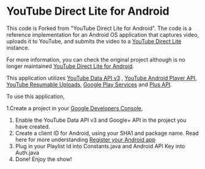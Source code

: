 YouTube Direct Lite for Android
===========

This code is Forked from "YouTube Direct Lite for Android". The code is a reference implementation for an Android OS application that captures video, uploads it to YouTube, and submits the video to a [YouTube Direct Lite](http://code.google.com/p/youtube-direct-lite/) instance.

For more information, you can check the original project although is no longer maintained [YouTube Direct Lite for Android](https://github.com/youtube/yt-direct-lite-android).

This application utilizes [YouTube Data API v3](https://developers.google.com/youtube/v3/) , [YouTube Android Player API](https://developers.google.com/youtube/android/player/), [YouTube Resumable Uploads](https://developers.google.com/youtube/v3/guides/using_resumable_upload_protocol?hl=en), [Google Play Services](https://developer.android.com/google/play-services/index.html) and [Plus API](https://developers.google.com/+/mobile/android/Google).

To use this application,

1.Create a project in your [Google Developers Console](https://console.developers.google.com),
1.  Enable the YouTube Data API v3 and Google+ API in the project you have created.
1.  Create a client ID for Android, using your SHA1 and package name. 
 Read here for more understanding [Register your Android app](https://developers.google.com/youtube/android/player/register)
1. Plug in your Playlist Id into Constants.java and Android API Key into Auth.java
1. Done! Enjoy the show!
